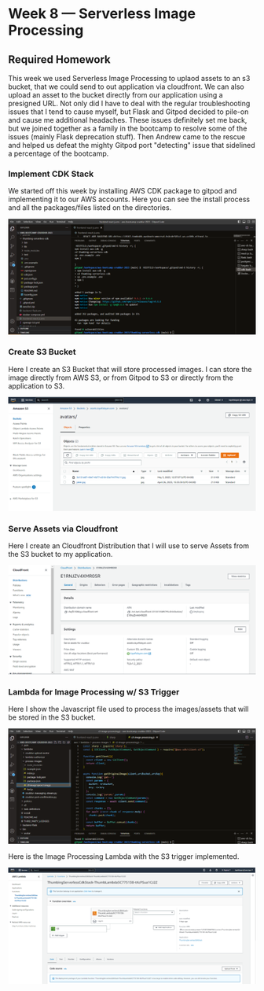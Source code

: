 # Week 8 — Serverless Image Processing

## Required Homework
This week we used Serverless Image Processing to uplaod assets to an s3 bucket, that we could send to out application via cloudfront. We can also upload an asset to the bucket directly from our application using a presigned URL. Not only did I have to deal with the regular troubleshooting issues that I tend to cause myself, but Flask and Gitpod decided to pile-on and cause me additional headaches. These issues definitely set me back, but we joined together as a family in the bootcamp to resolve some of the issues (mainly Flask deprecation stuff). Then Andrew came to the rescue and helped us defeat the mighty Gitpod port "detecting" issue that sidelined a percentage of the bootcamp.

### Implement CDK Stack 
We started off this week by installing AWS CDK package to gitpod and implementing it to our AWS accounts. Here you can see the install process and all the packages/files listed on the directories.  

![screenshot of CDK Implementation](assets/implement-CDK-stack.png)

### Create S3 Bucket 
Here I create an S3 Bucket that will store processed images. I can store the image directly from AWS S3, or from Gitpod to S3 or directly from the application to S3.

![Screenshot of S3 Bucket](assets/S3-bucket.png)

### Serve Assets via Cloudfront 
Here I create an Cloudfront Distribution that I will use to serve Assets from the S3 bucket to my application.

![Screenshot of Cloudfront Distribution](assets/Cloudfront.png)

### Lambda for Image Processing w/ S3 Trigger 
Here I show the Javascript file used to process the images/assets that will be stored in the S3 bucket.

![Screenshot of S3 image processing JS](assets/S3-image-processing-javascript.png)


Here is the Image Processing Lambda with the S3 trigger implemented.

![Screenshot of Lamdba with S3 Trigger](assets/image-processing-lambda.png)
